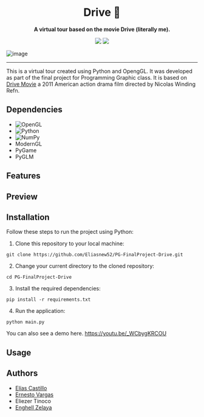 <div align="center">
   <h1>  Drive 🦂 </h1>
   <p><b>A virtual tour based on the movie Drive (literally me). </b></p>
   <img src="https://forthebadge.com/images/badges/made-with-python.svg">
   <img src="https://forthebadge.com/images/badges/built-with-love.svg">
</div>

![image](https://github.com/Eliasnew52/PG-FinalProject-Drive/assets/110932159/4f08c6a6-01e7-439e-9e19-3a14943b3a15)

<hr>

This is a virtual tour created using Python and OpengGL. It was developed as part of the final project for Programming Graphic class. It is based on [Drive Movie](https://www.imdb.com/title/tt0780504/) a 2011 American action drama film directed by Nicolas Winding Refn. 

## Dependencies
- ![OpenGL](https://img.shields.io/badge/OpenGL-%23FFFFFF.svg?style=for-the-badge&logo=opengl)
- ![Python](https://img.shields.io/badge/python-3670A0?style=for-the-badge&logo=python&logoColor=ffdd54)
- ![NumPy](https://img.shields.io/badge/numpy-%23013243.svg?style=for-the-badge&logo=numpy&logoColor=white)
- ModernGL
- PyGame
- PyGLM

## Features

## Preview


## Installation
Follow these steps to run the project using Python:
1. Clone this repository to your local machine:
```
git clone https://github.com/Eliasnew52/PG-FinalProject-Drive.git
```
2. Change your current directory to the cloned repository:
```
cd PG-FinalProject-Drive
```
3. Install the required dependencies:
```
pip install -r requirements.txt
```
4. Run the application:
```
python main.py
```
   
You can also see a demo here. https://youtu.be/_WCbygKRCOU

## Usage

## Authors
- [Elías Castillo](https://github.com/Eliasnew52)
- [Ernesto Vargas](https://github.com/xSarscov)
- Eliezer Tinoco
- [Enghell Zelaya](https://github.com/Enghell27)
